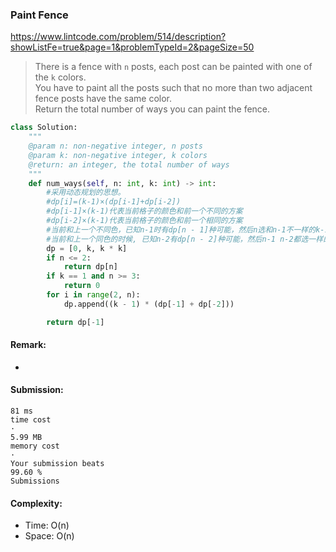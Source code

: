 ### Paint Fence
https://www.lintcode.com/problem/514/description?showListFe=true&page=1&problemTypeId=2&pageSize=50
>There is a fence with `n` posts, each post can be painted with one of the `k` colors.\
>You have to paint all the posts such that no more than two adjacent fence posts have the same color.\
>Return the total number of ways you can paint the fence.
```python
class Solution:
    """
    @param n: non-negative integer, n posts
    @param k: non-negative integer, k colors
    @return: an integer, the total number of ways
    """
    def num_ways(self, n: int, k: int) -> int:
        #采用动态规划的思想。
        #dp[i]=(k-1)×(dp[i-1]+dp[i-2]) 
        #dp[i-1]×(k-1)代表当前格子的颜色和前一个不同的方案 
        #dp[i-2]×(k-1)代表当前格子的颜色和前一个相同的方案
        #当前和上一个不同色，已知n-1时有dp[n - 1]种可能，然后n选和n-1不一样的k-1种新颜色，
        #当前和上一个同色的时候, 已知n-2有dp[n - 2]种可能，然后n-1 n-2都选一样的颜色，但需要和n-2不同，有k-1种选择
        dp = [0, k, k * k]
        if n <= 2:
            return dp[n]
        if k == 1 and n >= 3:
            return 0
        for i in range(2, n):
            dp.append((k - 1) * (dp[-1] + dp[-2]))

        return dp[-1]
```
#### Remark:
- 
#### Submission:
```
81 ms
time cost
·
5.99 MB
memory cost
·
Your submission beats
99.60 %
Submissions
```
#### Complexity:
- Time: O(n)
- Space: O(n)
